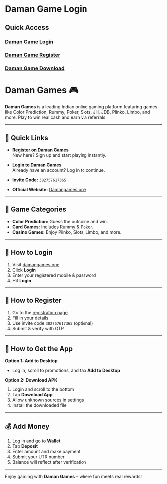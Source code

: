 # Daman Game Login

## Quick Access
### [Daman Game Login](https://damanclub.in/#/register?invitationCode=382757617365)
### [Daman Game Register](https://damanclub.in/#/register?invitationCode=382757617365)
### [Daman Game Download](https://damanclub.in/#/register?invitationCode=382757617365)

# Daman Games 🎮

**Daman Games** is a leading Indian online gaming platform featuring games like Color Prediction, Rummy, Poker, Slots, Jili, JDB, Plinko, Limbo, and more. Play to win real cash and earn via referrals.

---

## 🔗 Quick Links

- **[Register on Daman Games](https://damangames.one)**  
  New here? Sign up and start playing instantly.

- **[Login to Daman Games](https://damangames.one)**  
  Already have an account? Log in to continue.

- **Invite Code:** `382757617365`  
- **Official Website:** [Damangames.one](https://damangames.one)

---

## 🎲 Game Categories

- **Color Prediction:** Guess the outcome and win.
- **Card Games:** Includes Rummy & Poker.
- **Casino Games:** Enjoy Plinko, Slots, Limbo, and more.

---

## 🔐 How to Login

1. Visit [damangames.one](https://damangames.one)
2. Click **Login**
3. Enter your registered mobile & password
4. Hit **Login**

---

## 📝 How to Register

1. Go to the [registration page](https://damangames.one)
2. Fill in your details
3. Use invite code `382757617365` (optional)
4. Submit & verify with OTP

---

## 📲 How to Get the App

**Option 1: Add to Desktop**
- Log in, scroll to promotions, and tap **Add to Desktop**

**Option 2: Download APK**
1. Login and scroll to the bottom
2. Tap **Download App**
3. Allow unknown sources in settings
4. Install the downloaded file

---

## 💰 Add Money

1. Log in and go to **Wallet**
2. Tap **Deposit**
3. Enter amount and make payment
4. Submit your UTR number
5. Balance will reflect after verification

---

Enjoy gaming with **Daman Games** – where fun meets real rewards!
